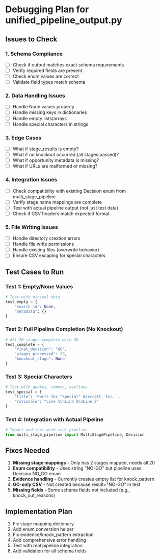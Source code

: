 # Debugging Plan for unified_pipeline_output.py

## Issues to Check

### 1. Schema Compliance
- [ ] Check if output matches exact schema requirements
- [ ] Verify required fields are present
- [ ] Check enum values are correct
- [ ] Validate field types match schema

### 2. Data Handling Issues
- [ ] Handle None values properly
- [ ] Handle missing keys in dictionaries
- [ ] Handle empty lists/arrays
- [ ] Handle special characters in strings

### 3. Edge Cases
- [ ] What if stage_results is empty?
- [ ] What if no knockout occurred (all stages passed)?
- [ ] What if opportunity metadata is missing?
- [ ] What if URLs are malformed or missing?

### 4. Integration Issues
- [ ] Check compatibility with existing Decision enum from multi_stage_pipeline
- [ ] Verify stage name mappings are complete
- [ ] Test with actual pipeline output (not just test data)
- [ ] Check if CSV headers match expected format

### 5. File Writing Issues
- [ ] Handle directory creation errors
- [ ] Handle file write permissions
- [ ] Handle existing files (overwrite behavior)
- [ ] Ensure CSV escaping for special characters

## Test Cases to Run

### Test 1: Empty/None Values
```python
# Test with minimal data
test_empty = {
    "search_id": None,
    "metadata": {}
}
```

### Test 2: Full Pipeline Completion (No Knockout)
```python
# All 20 stages complete with GO
test_complete = {
    "final_decision": "GO",
    "stages_processed": 20,
    "knockout_stage": None
}
```

### Test 3: Special Characters
```python
# Test with quotes, commas, newlines
test_special = {
    "title": 'Parts for "Special" Aircraft, Inc.',
    "rationale": "Line 1\nLine 2\nLine 3"
}
```

### Test 4: Integration with Actual Pipeline
```python
# Import and test with real pipeline
from multi_stage_pipeline import MultiStagePipeline, Decision
```

## Fixes Needed

1. **Missing stage mappings** - Only has 2 stages mapped, needs all 20
2. **Enum compatibility** - Uses string "NO-GO" but pipeline uses Decision.NO_GO enum
3. **Evidence handling** - Currently creates empty list for knock_pattern
4. **GO-only CSV** - Not created because result="NO-GO" in test
5. **Missing fields** - Some schema fields not included (e.g., knock_out_reasons)

## Implementation Plan

1. Fix stage mapping dictionary
2. Add enum conversion helper
3. Fix evidence/knock_pattern extraction
4. Add comprehensive error handling
5. Test with real pipeline integration
6. Add validation for all schema fields